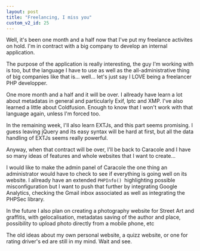 ```yaml
---
layout: post
title: "Freelancing, I miss you"
custom_v2_id: 25
---
```


<p>Well, it's been one month and a half now that I've put my freelance activites on hold. I'm in contract with a big company to develop an internal application.</p>
<p>The purpose of the application is really interesting, the guy I'm working with is too, but the language I have to use as well as the all-administrative thing of big companies like that is... well... let's just say I LOVE being a freelancer PHP developper.</p>
<p>One more month and a half and it will be over. I allready have learn a lot about metadatas in general and particularly Exif, Iptc and XMP. I've also learned a little about Coldfusion. Enough to know that I won't work with that language again, unless I'm forced too.</p>
<p>In the remaining week, I'll also learn EXTJs, and this part seems promising. I guess leaving jQuery and its easy syntax will be hard at first, but all the data handling of EXTJs seems really powerful.</p>
<p>Anyway, when that contract will be over, I'll be back to Caracole and I have so many ideas of features and whole websites that I want to create...</p>
<p>I would like to make the admin panel of Caracole the one thing an administrator would have to check to see if everything is going well on its website. I allready have an extended <code>PHPInfo() </code>highlighting possible misconfiguration but I want to push that further by integrating Google Analytics, checking the Gmail inbox associated as well as integrating the PHPSec library.</p>
<p>In the future I also plan on creating a photography website for Street Art and graffitis, with gelocalisation, metadatas saving of the author and place, possibility to upload photo directly from a mobile phone, etc</p>
<p>The old ideas about my own personal website, a quizz website, or one for rating driver's ed are still in my mind. Wait and see.</p>